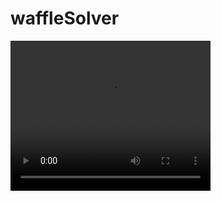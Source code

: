 # waffleSolver
<video src="https://www.youtube.com/watch?v=Gyel9_iidKA" width="320" height="240" controls></video>


